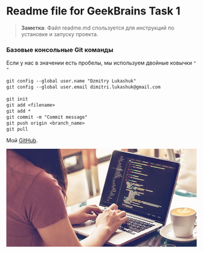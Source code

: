 # Readme file for GeekBrains Task 1

> **Заметка**: Файл readme.md спользуется для инструкций по установке и запуску проекта.
### Базовые консольные Git команды 
Если у нас в значении есть пробелы, мы используем двойные ковычки `" "`
```console
git config --global user.name "Dzmitry Lukashuk"
git config --global user.email dimitri.lukashuk@gmail.com

git init
git add <filename>
git add *
git commit -m "Commit message"
git push origin <branch_name>
git pull
```

Мой [GitHub](https://github.com/dimitri-lda).

![Image text](./images/image1.jpg)
